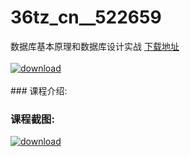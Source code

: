 # 36tz_cn__522659
数据库基本原理和数据库设计实战
[下载地址](http://www.36tz.cn/article/522659 "下载地址")
<br/></br>[![download](http://36tz.cn/muke_img/2018_05_2-65-300x238.png "下载地址")](http://www.36tz.cn/article/522659 "下载地址")
<br/></br>### 课程介绍:
### 课程截图:
[![download](http://36tz.cn/muke_img/2018_05_3-69.png "下载地址")](http://www.36tz.cn/article/522659 "下载地址")
